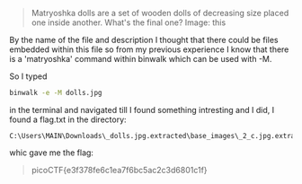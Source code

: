 >Matryoshka dolls are a set of wooden dolls of decreasing size placed one inside another. What's the final one? Image: this

By the name of the file and description I thought that there could be files embedded within this file so from my previous experience I know that there is a 'matryoshka' command within binwalk which can be used with -M.

So I typed 
```bash
binwalk -e -M dolls.jpg
```
 in the terminal and navigated till I found something intresting and I did, I found a flag.txt in the directory:
```
C:\Users\MAIN\Downloads\_dolls.jpg.extracted\base_images\_2_c.jpg.extracted\base_images\_3_c.jpg.extracted\base_images\_4_c.jpg.extracted
```
whic gave me the flag:
>picoCTF{e3f378fe6c1ea7f6bc5ac2c3d6801c1f}
